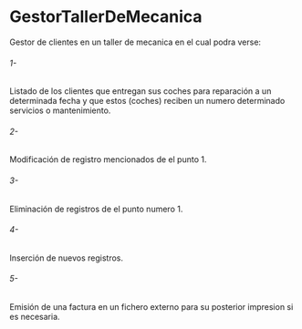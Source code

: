 # GestorTallerDeMecanica
Gestor de clientes en un taller de mecanica en el cual podra verse:
<br/>
<h6>1-</h6>Listado de los clientes que entregan sus coches para reparación a un determinada fecha y que estos (coches) reciben un numero determinado servicios o mantenimiento.
<br/>
<h6>2-</h6>Modificación de registro mencionados de el punto 1.
<br/>
<h6>3-</h6>Eliminación de registros de el punto numero 1.
<br/>
<h6>4-</h6>Inserción de nuevos registros.
<br/>
<h6>5-</h6>Emisión de una factura en un fichero externo para su posterior impresion si es necesaria.

